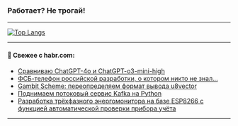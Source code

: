 ### Работает? Не трогай!

---
<!--
#### 🛠️ Technical stack:

![Java](https://img.shields.io/badge/Java-informational?logo=Oracle&style=flat&logoColor=white&color=FF4500)
![Kotlin](https://img.shields.io/badge/Kotlin-informational?logo=Kotlin&style=flat&logoColor=white&color=774D97)
![TS](https://img.shields.io/badge/TypeScript-informational?logo=typeScript&style=flat&logoColor=black&color=017acc)
![Python](https://img.shields.io/badge/Python-informational?logo=Python&style=flat&logoColor=black&color=ffdd54) <br>
![Spring](https://img.shields.io/badge/Spring-informational?logo=Spring&style=flat&logoColor=white&color=6DB33F) 
![SpringBoot](https://img.shields.io/badge/SpringBoot-informational?logo=SpringBoot&style=flat&logoColor=white&color=6DB33F)
![Nest](https://img.shields.io/badge/NestJS-informational?logo=NestJS&style=flat&logoColor=white&color=E0234E) 
![NodeJS](https://img.shields.io/badge/NodeJS-informational?logo=node.js&style=flat&logoColor=white&color=70A760)<br>
![PostgreSQL](https://img.shields.io/badge/PostgreSQL-informational?logo=PostgreSQL&style=flat&logoColor=white&color=DAA520)
![MongoDB](https://img.shields.io/badge/MongoDB-informational?logo=MongoDB&style=flat&logoColor=white&color=870000)
![Apache](https://img.shields.io/badge/Apache-informational?logo=apache&style=flat&logoColor=white&color=f74e28)

___ 
-->

<!--- #### 🛠️ : --->

[![Top Langs](https://github-readme-stats-82jvfl3w3-advtsettinggmailcoms-projects.vercel.app/api/top-langs/?username=zloylis&langs_count=10&hide_title=true&title_color=e6edf3&size_weight=0.5&count_weight=0.5&layout=compact&hide_progress=true&hide_border=true&theme=dracula)](https://github.com/zloylis)

<!---


####  :octocat:&nbsp;&nbsp; Статистика:

![GitHub stats](https://github-readme-stats-u2qms2cxw-advtsettinggmailcoms-projects.vercel.app/api?username=zloylis&show_icons=true&hide_border=true&theme=dracula&title_color=e6edf3&include_all_commits=true&count_private=true&hide_rank=false&hide_title=true&rank_icon=github)
-->
---

#### 💬 Свежее с habr.com:

<!-- BLOG-POST-LIST:START -->
- [Сравниваю ChatGPT-4o и ChatGPT-o3-mini-high](https://habr.com/ru/articles/880728/?utm_source=habrahabr&utm_medium=rss&utm_campaign=880728)
- [ФСБ-телефон российской разработки, о котором никто не знал…](https://habr.com/ru/companies/timeweb/articles/878846/?utm_source=habrahabr&utm_medium=rss&utm_campaign=878846)
- [Gambit Scheme: переопределяем формат вывода u8vector](https://habr.com/ru/articles/880704/?utm_source=habrahabr&utm_medium=rss&utm_campaign=880704)
- [Поднимаем потоковый сервис Kafka на Python](https://habr.com/ru/articles/880700/?utm_source=habrahabr&utm_medium=rss&utm_campaign=880700)
- [Разработка трёхфазного энергомонитора на базе ESP8266 с функцией автоматической проверки прибора учёта](https://habr.com/ru/articles/880682/?utm_source=habrahabr&utm_medium=rss&utm_campaign=880682)
<!-- BLOG-POST-LIST:END -->

---
